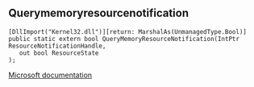 ## Querymemoryresourcenotification

```
[DllImport("Kernel32.dll")][return: MarshalAs(UnmanagedType.Bool)]
public static extern bool QueryMemoryResourceNotification(IntPtr ResourceNotificationHandle,
   out bool ResourceState
);
```

[Microsoft documentation](TODO)
